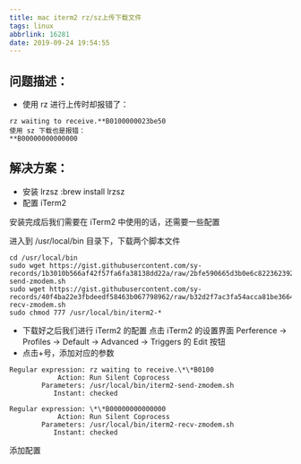 ```yaml
---
title: mac iterm2 rz/sz上传下载文件
tags: linux
abbrlink: 16281
date: 2019-09-24 19:54:55
---
```


## 问题描述：

- 使用 rz 进行上传时却报错了：

```
rz waiting to receive.**B0100000023be50
使用 sz 下载也是报错：
**B00000000000000

```

## 解决方案：
- 安装 lrzsz :brew install lrzsz
- 配置 iTerm2

安装完成后我们需要在 iTerm2 中使用的话，还需要一些配置

进入到 /usr/local/bin 目录下，下载两个脚本文件

```
cd /usr/local/bin 
sudo wget https://gist.githubusercontent.com/sy-records/1b3010b566af42f57fa6fa38138dd22a/raw/2bfe590665d3b0e6c8223623922474361058920c/iterm2-send-zmodem.sh 
sudo wget https://gist.githubusercontent.com/sy-records/40f4ba22e3fbdeedf58463b067798962/raw/b32d2f7ac3fa54acca81be3664797cebb724690f/iterm2-recv-zmodem.sh
sudo chmod 777 /usr/local/bin/iterm2-* 
```

- 下载好之后我们进行 iTerm2 的配置 点击 iTerm2 的设置界面 Perference -> Profiles -> Default -> Advanced -> Triggers 的 Edit 按钮
-  点击+号，添加对应的参数

```
Regular expression: rz waiting to receive.\*\*B0100
            Action: Run Silent Coprocess
        Parameters: /usr/local/bin/iterm2-send-zmodem.sh
           Instant: checked

Regular expression: \*\*B00000000000000
            Action: Run Silent Coprocess
        Parameters: /usr/local/bin/iterm2-recv-zmodem.sh
           Instant: checked

```
添加配置 
